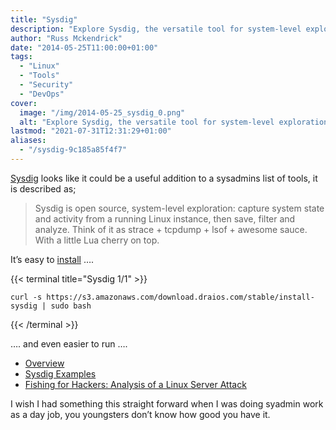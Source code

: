 ```yaml
---
title: "Sysdig"
description: "Explore Sysdig, the versatile tool for system-level exploration on Linux, offering insights into server state and activities for troubleshooting and security."
author: "Russ Mckendrick"
date: "2014-05-25T11:00:00+01:00"
tags:
  - "Linux"
  - "Tools"
  - "Security"
  - "DevOps"
cover:
  image: "/img/2014-05-25_sysdig_0.png"
  alt: "Explore Sysdig, the versatile tool for system-level exploration on Linux, offering insights into server state and activities for troubleshooting and security."
lastmod: "2021-07-31T12:31:29+01:00"
aliases:
  - "/sysdig-9c185a85f4f7"
---
```


[Sysdig](http://www.sysdig.org/) looks like it could be a useful addition to a sysadmins list of tools, it is described as;

> Sysdig is open source, system-level exploration: capture system state and activity from a running Linux instance, then save, filter and analyze. Think of it as strace + tcpdump + lsof + awesome sauce. With a little Lua cherry on top.

It’s easy to [install](http://www.sysdig.org/install/) ….

{{< terminal title="Sysdig 1/1" >}}
```
curl -s https://s3.amazonaws.com/download.draios.com/stable/install-sysdig | sudo bash
```
{{< /terminal >}}

…. and even easier to run ….

- [Overview](http://www.sysdig.org/)
- [Sysdig Examples](http://www.sysdig.org/)
- [Fishing for Hackers: Analysis of a Linux Server Attack](http://draios.com/fishing-for-hackers/)

I wish I had something this straight forward when I was doing syadmin work as a day job, you youngsters don’t know how good you have it.